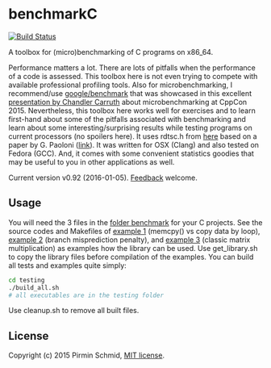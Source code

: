 benchmarkC
==========
[![Build Status](https://travis-ci.org/pirminschmid/benchmarkC.svg?branch=master)](https://travis-ci.org/pirminschmid/benchmarkC)

A toolbox for (micro)benchmarking of C programs on x86_64.

Performance matters a lot. There are lots of pitfalls when the performance of a code is assessed. This toolbox here is not even trying to compete with available professional profiling tools. Also for microbenchmarking, I recommend/use [google/benchmark][google_benchmark] that was showcased in this excellent [presentation by Chandler Carruth][microbenchmarking] about microbenchmarking at CppCon 2015. Nevertheless, this toolbox here works well for exercises and to learn first-hand about some of the pitfalls associated with benchmarking and learn about some interesting/surprising results while testing programs on current processors (no spoilers here). It uses rdtsc.h from [here][rdtsc.h] based on a paper by G. Paoloni ([link][intel_paper]). It was written for OSX (Clang) and also tested on Fedora (GCC). And, it comes with some convenient statistics goodies that may be useful to you in other applications as well.

Current version v0.92 (2016-01-05). [Feedback][feedback] welcome.


Usage
-----
You will need the 3 files in the [folder benchmark][files] for your C projects. See the source codes and Makefiles of [example 1][example1] (memcpy() vs copy data by loop), [example 2][example2] (branch misprediction penalty), and [example 3][example3] (classic matrix multiplication) as examples how the library can be used. Use get_library.sh to copy the library files before compilation of the examples. You can build all tests and examples quite simply:
```sh
cd testing
./build_all.sh
# all executables are in the testing folder
```
Use cleanup.sh to remove all built files.

License
-------

Copyright (c) 2015 Pirmin Schmid, [MIT license][license].

[google_benchmark]:https://github.com/google/benchmark
[microbenchmarking]:https://www.youtube.com/watch?v=nXaxk27zwlk
[rdtsc.h]:https://idea.popcount.org/2013-01-28-counting-cycles---rdtsc/
[intel_paper]:http://www.intel.com/content/www/us/en/embedded/training/ia-32-ia-64-benchmark-code-execution-paper.html
[files]:benchmark/
[example1]:example1/
[example2]:example2/
[example3]:example3/
[license]:LICENSE
[feedback]:mailto:mailbox@pirmin-schmid.ch?subject=benchmarkC
